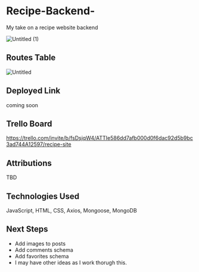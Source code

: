 # Recipe-Backend-
My take on a recipe website backend

![Untitled (1)](https://github.com/GlitterAngle/Recipe-Backend-/assets/138747127/c4953dd8-7d80-4fdc-938c-1a52ff77d38a)



## Routes Table

![Untitled](https://github.com/GlitterAngle/Recipe-Backend-/assets/138747127/295fa735-92d9-43f0-bd44-2b910eef62e5)


## Deployed Link
coming soon

## Trello Board
https://trello.com/invite/b/fsDsjqW4/ATTIe586dd7afb000d0f6dac92d5b9bc3ad744A12597/recipe-site

## Attributions
TBD

## Technologies Used
JavaScript, HTML, CSS, Axios, Mongoose, MongoDB

## Next Steps
- Add images to posts
- Add comments schema
- Add favorites schema
- I may have other ideas as I work thorugh this. 
